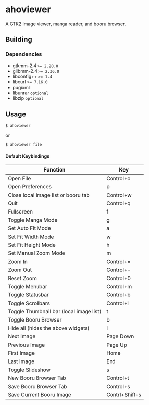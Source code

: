 # ahoviewer

A GTK2 image viewer, manga reader, and booru browser.

## Building
### Dependencies
* gtkmm-2.4 `>= 2.20.0`
* glibmm-2.4 `>= 2.36.0`
* libconfig++ `>= 1.4`
* libcurl `>= 7.16.0`
* pugixml
* libunrar `optional`
* libzip `optional`

## Usage

    $ ahoviewer

or

    $ ahoviewer file

#### Default Keybindings
| Function                                  | Key             |
| ----------------------------------------- | --------------- |
| Open File                                 | Control+o       |
| Open Preferences                          | p               |
| Close local image list or booru tab       | Control+w       |
| Quit                                      | Control+q       |
| Fullscreen                                | f               |
| Toggle Manga Mode                         | g               |
| Set Auto Fit Mode                         | a               |
| Set Fit Width Mode                        | w               |
| Set Fit Height Mode                       | h               |
| Set Manual Zoom Mode                      | m               |
| Zoom In                                   | Control+=       |
| Zoom Out                                  | Control+-       |
| Reset Zoom                                | Control+0       |
| Toggle Menubar                            | Control+m       |
| Toggle Statusbar                          | Control+b       |
| Toggle Scrollbars                         | Control+l       |
| Toggle Thumbnail bar (local image list)   | t               |
| Toggle Booru Browser                      | b               |
| Hide all (hides the above widgets)        | i               |
| Next Image                                | Page Down       |
| Previous Image                            | Page Up         |
| First Image                               | Home            |
| Last Image                                | End             |
| Toggle Slideshow                          | s               |
| New Booru Browser Tab                     | Control+t       |
| Save Booru Browser Tab                    | Control+s       |
| Save Current Booru Image                  | Contrl+Shift+s  |
